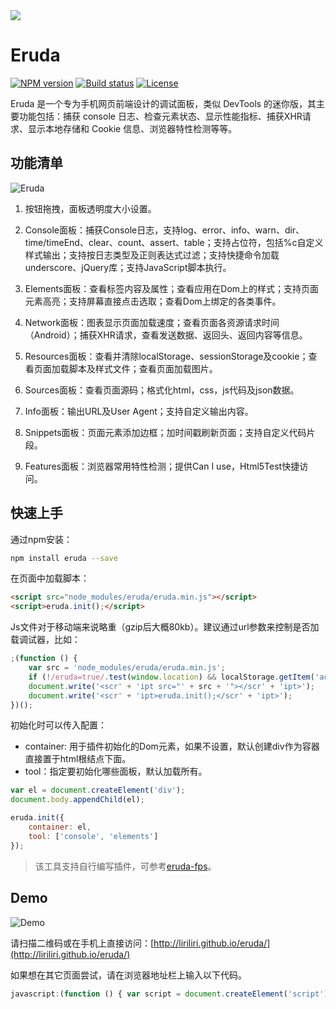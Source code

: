 <a href="http://liriliri.github.io/eruda/" target="_blank">
    <img src="http://7xn2zy.com1.z0.glb.clouddn.com/github_eruda2.jpg">
</a>

# Eruda

[![NPM version][npm-image]][npm-url]
[![Build status][travis-image]][travis-url]
[![License][license-image]][npm-url]

[npm-image]: https://img.shields.io/npm/v/eruda.svg
[npm-url]: https://npmjs.org/package/eruda
[travis-image]: https://img.shields.io/travis/liriliri/eruda.svg
[travis-url]: https://travis-ci.org/liriliri/eruda
[license-image]: https://img.shields.io/npm/l/eruda.svg

Eruda 是一个专为手机网页前端设计的调试面板，类似 DevTools 的迷你版，其主要功能包括：捕获 console 日志、检查元素状态、显示性能指标、捕获XHR请求、显示本地存储和 Cookie 信息、浏览器特性检测等等。

## 功能清单

![Eruda](http://7xn2zy.com1.z0.glb.clouddn.com/eruda_screenshot4.jpg)

1. 按钮拖拽，面板透明度大小设置。

2. Console面板：捕获Console日志，支持log、error、info、warn、dir、time/timeEnd、clear、count、assert、table；支持占位符，包括%c自定义样式输出；支持按日志类型及正则表达式过滤；支持快捷命令加载underscore、jQuery库；支持JavaScript脚本执行。

3. Elements面板：查看标签内容及属性；查看应用在Dom上的样式；支持页面元素高亮；支持屏幕直接点击选取；查看Dom上绑定的各类事件。

4. Network面板：图表显示页面加载速度；查看页面各资源请求时间（Android）；捕获XHR请求，查看发送数据、返回头、返回内容等信息。

5. Resources面板：查看并清除localStorage、sessionStorage及cookie；查看页面加载脚本及样式文件；查看页面加载图片。

6. Sources面板：查看页面源码；格式化html，css，js代码及json数据。

7. Info面板：输出URL及User Agent；支持自定义输出内容。

8. Snippets面板：页面元素添加边框；加时间戳刷新页面；支持自定义代码片段。

9. Features面板：浏览器常用特性检测；提供Can I use，Html5Test快捷访问。

## 快速上手

通过npm安装：

```bash
npm install eruda --save
```

在页面中加载脚本：

```html
<script src="node_modules/eruda/eruda.min.js"></script>
<script>eruda.init();</script>
```

Js文件对于移动端来说略重（gzip后大概80kb）。建议通过url参数来控制是否加载调试器，比如：

```javascript
;(function () {
    var src = 'node_modules/eruda/eruda.min.js';
    if (!/eruda=true/.test(window.location) && localStorage.getItem('active-eruda') != 'true') return;
    document.write('<scr' + 'ipt src="' + src + '"></scr' + 'ipt>');
    document.write('<scr' + 'ipt>eruda.init();</scr' + 'ipt>');
})();
```

初始化时可以传入配置：
* container: 用于插件初始化的Dom元素，如果不设置，默认创建div作为容器直接置于html根结点下面。
* tool：指定要初始化哪些面板，默认加载所有。

```javascript
var el = document.createElement('div');
document.body.appendChild(el);

eruda.init({
    container: el,
    tool: ['console', 'elements']
});
```

> 该工具支持自行编写插件，可参考[eruda-fps](https://github.com/liriliri/eruda-fps)。

## Demo

![Demo](http://7xn2zy.com1.z0.glb.clouddn.com/eruda_qrcode2.png)

请扫描二维码或在手机上直接访问：[http://liriliri.github.io/eruda/](http://liriliri.github.io/eruda/)

如果想在其它页面尝试，请在浏览器地址栏上输入以下代码。

```javascript
javascript:(function () { var script = document.createElement('script'); script.src="//liriliri.github.io/eruda/eruda.min.js"; document.body.appendChild(script); script.onload = function () { eruda.init() } })();
```
